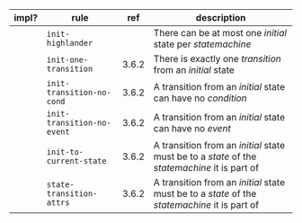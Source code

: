 
impl? |rule                       |ref      |description
---   |---                        |---      |---
|     |`init-highlander`          |         | There can be at most one _initial_ state per _statemachine_
|     |`init-one-transition`      | 3.6.2   | There is exactly one _transition_ from an _initial_ state   |
|     |`init-transition-no-cond`  | 3.6.2   | A transition from an _initial_ state can have no _condition_
|     |`init-transition-no-event` | 3.6.2   | A transition from an _initial_ state can have no _event_
|     |`init-to-current-state`    | 3.6.2   | A transition from an _initial_ state must be to a _state_ of the _statemachine_ it is part of
|     |`state-transition-attrs`   | 3.6.2   | A transition from an _initial_ state must be to a _state_ of the _statemachine_ it is part of